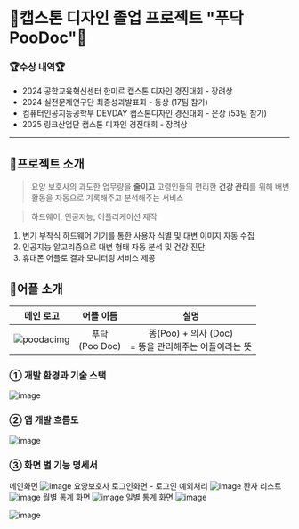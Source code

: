 # 💩캡스톤 디자인 졸업 프로젝트 "푸닥 PooDoc"🚽

### **🏆수상 내역🏆**

<ul>
  <li>2024 공학교육혁신센터 한미르 캡스톤 디자인 경진대회 - 장려상</li>
  <li>2024 실전문제연구단 최종성과발표회 - 동상 (17팀 참가)</li>
  <li>컴퓨터인공지능공학부 DEVDAY 캡스톤디자인 경진대회 - 은상 (53팀 참가)</li>
  <li>2025 링크산업단 캡스톤 디자인 경진대회 - 장려상</li>
</ul>

***

## 💙프로젝트 소개
>요양 보호사의 과도한 업무량을 **줄이고** 고령인들의 편리한 **건강 관리**를 위해
배변 활동을 자동으로 기록해주고 분석해주는 서비스

>하드웨어, 인공지능, 어플리케이션 제작
1. 변기 부착식 하드웨어 기기를 통한 사용자 식별 및 대변 이미지 자동 수집
2. 인공지능 알고리즘으로 대변 형태 자동 분석 및 건강 진단
3. 휴대폰 어플로 결과 모니터링 서비스 제공
   
## 💙어플 소개
|메인 로고|어플 이름|설명|
|------|:-----:|:---:|
|![poodacimg](https://github.com/user-attachments/assets/572bf375-289a-43a9-bafe-366ede0f2859)|푸닥<br/>(Poo Doc)|똥(Poo) + 의사 (Doc) <br/> = 똥을 관리해주는 어플이라는 뜻|

### **① 개발 환경과 기술 스택**
![image](https://github.com/user-attachments/assets/4c1c7246-b0d5-44db-91b2-3997b26bc5b3)

### **② 앱 개발 흐름도**
![image](https://github.com/user-attachments/assets/7b2ed4ba-62c9-4a19-9948-36a53f217c1a)

### **③ 화면 별 기능 명세서**
메인화면
![image](https://github.com/user-attachments/assets/2329d9a8-76ab-4cce-bdfe-8e7d21571223)
요양보호사 로그인화면 - 로그인 예외처리
![image](https://github.com/user-attachments/assets/c9bb3f2d-6791-40d4-8fe9-89c4a5693ed9)
환자 리스트
![image](https://github.com/user-attachments/assets/3d7ca3c5-ed5a-4614-822e-5a0ab147d568)
월별 통계 화면
![image](https://github.com/user-attachments/assets/1e581ce2-6ad1-4a09-adab-aeb58f7f4d46)
일별 통계 화면
![image](https://github.com/user-attachments/assets/70553427-ac9e-4f86-89c2-f64dc3288c59)

![image](https://github.com/user-attachments/assets/f5293962-5e88-4045-b38a-857b1ddcbd8f)

